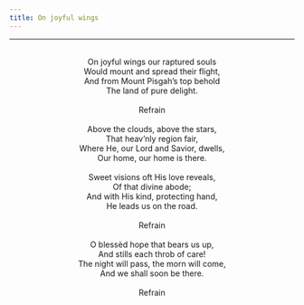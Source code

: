 ```yaml
---
title: On joyful wings
---
```


---
<center>
<br/>
On joyful wings our raptured souls<br/>
Would mount and spread their flight,<br/>
And from Mount Pisgah’s top behold<br/>
The land of pure delight.<br/>
<br/>
Refrain<br/>
<br/>
Above the clouds, above the stars,<br/>
That heav’nly region fair,<br/>
Where He, our Lord and Savior, dwells,<br/>
Our home, our home is there.<br/>
<br/>
Sweet visions oft His love reveals,<br/>
Of that divine abode;<br/>
And with His kind, protecting hand,<br/>
He leads us on the road.<br/>
<br/>
Refrain<br/>
<br/>
O blessèd hope that bears us up,<br/>
And stills each throb of care!<br/>
The night will pass, the morn will come,<br/>
And we shall soon be there.<br/>
<br/>
Refrain<br/>

</center>